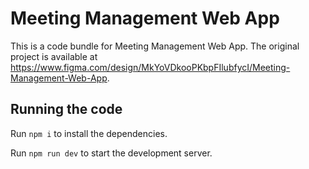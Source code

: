 
  # Meeting Management Web App

  This is a code bundle for Meeting Management Web App. The original project is available at https://www.figma.com/design/MkYoVDkooPKbpFIlubfycI/Meeting-Management-Web-App.

  ## Running the code

  Run `npm i` to install the dependencies.

  Run `npm run dev` to start the development server.
  